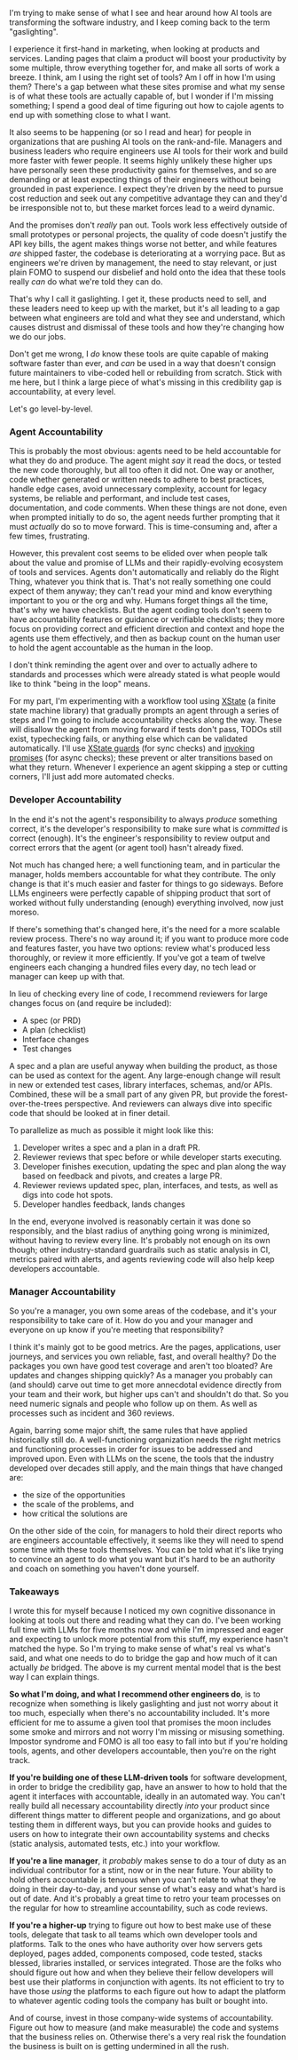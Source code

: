 I'm trying to make sense of what I see and hear around how AI tools are transforming the software industry, and I keep coming back to the term "gaslighting".

I experience it first-hand in marketing, when looking at products and services. Landing pages that claim a product will boost your productivity by some multiple, throw everything together for, and make all sorts of work a breeze. I think, am I using the right set of tools? Am I off in how I'm using them? There's a gap between what these sites promise and what my sense is of what these tools are actually capable of, but I wonder if I'm missing something; I spend a good deal of time figuring out how to cajole agents to end up with something close to what I want.

It also seems to be happening (or so I read and hear) for people in organizations that are pushing AI tools on the rank-and-file. Managers and business leaders who require engineers use AI tools for their work and build more faster with fewer people. It seems highly unlikely these higher ups have personally seen these productivity gains for themselves, and so are demanding or at least expecting things of their engineers without being grounded in past experience. I expect they're driven by the need to pursue cost reduction and seek out any competitive advantage they can and they'd be irresponsible not to, but these market forces lead to a weird dynamic.

And the promises don't *really* pan out. Tools work less effectively outside of small prototypes or personal projects, the quality of code doesn't justify the API key bills, the agent makes things worse not better, and while features *are* shipped faster, the codebase is deteriorating at a worrying pace. But as engineers we're driven by management, the need to stay relevant, or just plain FOMO to suspend our disbelief and hold onto the idea that these tools really *can* do what we're told they can do.

That's why I call it gaslighting. I get it, these products need to sell, and these leaders need to keep up with the market, but it's all leading to a gap between what engineers are told and what they see and understand, which causes distrust and dismissal of these tools and how they're changing how we do our jobs.

Don't get me wrong, I *do* know these tools are quite capable of making software faster than ever, and *can* be used in a way that doesn't consign future maintainers to vibe-coded hell or rebuilding from scratch. Stick with me here, but I think a large piece of what's missing in this credibility gap is accountability, at every level.

Let's go level-by-level.

### Agent Accountability

This is probably the most obvious: agents need to be held accountable for what they do and produce. The agent might *say* it read the docs, or tested the new code thoroughly, but all too often it did not. One way or another, code whether generated or written needs to adhere to best practices, handle edge cases, avoid unnecessary complexity, account for legacy systems, be reliable and performant, and include test cases, documentation, and code comments. When these things are not done, even when prompted initially to do so, the agent needs further prompting that it must *actually* do so to move forward. This is time-consuming and, after a few times, frustrating.

However, this prevalent cost seems to be elided over when people talk about the value and promise of LLMs and their rapidly-evolving ecosystem of tools and services. Agents don't automatically and reliably do the Right Thing, whatever you think that is. That's not really something one could expect of them anyway; they can't read your mind and know everything important to you or the org and why. Humans forget things all the time, that's why we have checklists. But the agent coding tools don't seem to have accountability features or guidance or verifiable checklists; they more focus on providing correct and efficient direction and context and hope the agents use them effectively, and then as backup count on the human user to hold the agent accountable as the human in the loop.

I don't think reminding the agent over and over to actually adhere to standards and processes which were already stated is what people would like to think "being in the loop" means.

For my part, I'm experimenting with a workflow tool using [XState](https://stately.ai/docs) (a finite state machine library) that gradually prompts an agent through a series of steps and I'm going to include accountability checks along the way. These will disallow the agent from moving forward if tests don't pass, TODOs still exist, typechecking fails, or anything else which can be validated automatically. I'll use [XState guards](https://stately.ai/docs/guards) (for sync checks) and [invoking promises](https://stately.ai/docs/invoke#invoking-promises) (for async checks); these prevent or alter transitions based on what they return. Whenever I experience an agent skipping a step or cutting corners, I'll just add more automated checks.

### Developer Accountability

In the end it's not the agent's responsibility to always *produce* something correct, it's the developer's responsibility to make sure what is *committed* is correct (enough). It's the engineer's responsibility to review output and correct errors that the agent (or agent tool) hasn't already fixed.

Not much has changed here; a well functioning team, and in particular the manager, holds members accountable for what they contribute. The only change is that it's much easier and faster for things to go sideways. Before LLMs engineers were perfectly capable of shipping product that sort of worked without fully understanding (enough) everything involved, now just moreso.

If there's something that's changed here, it's the need for a more scalable review process. There's no way around it; if you want to produce more code and features faster, you have two options: review what's produced less thoroughly, or review it more efficiently. If you've got a team of twelve engineers each changing a hundred files every day, no tech lead or manager can keep up with that.

In lieu of checking every line of code, I recommend reviewers for large changes focus on (and require be included):

* A spec (or PRD)
* A plan (checklist)
* Interface changes
* Test changes

A spec and a plan are useful anyway when building the product, as those can be used as context for the agent. Any large-enough change will result in new or extended test cases, library interfaces, schemas, and/or APIs. Combined, these will be a small part of any given PR, but provide the forest-over-the-trees perspective. And reviewers can always dive into specific code that should be looked at in finer detail.

To parallelize as much as possible it might look like this:

1. Developer writes a spec and a plan in a draft PR.
2. Reviewer reviews that spec before or while developer starts executing.
3. Developer finishes execution, updating the spec and plan along the way based on feedback and pivots, and creates a large PR.
4. Reviewer reviews updated spec, plan, interfaces, and tests, as well as digs into code hot spots.
5. Developer handles feedback, lands changes

In the end, everyone involved is reasonably certain it was done so responsibly, and the blast radius of anything going wrong is minimized, without having to review every line. It's probably not enough on its own though; other industry-standard guardrails such as static analysis in CI, metrics paired with alerts, and agents reviewing code will also help keep developers accountable.

### Manager Accountability

So you're a manager, you own some areas of the codebase, and it's your responsibility to take care of it. How do you and your manager and everyone on up know if you're meeting that responsibility?

I think it's mainly got to be good metrics. Are the pages, applications, user journeys, and services you own reliable, fast, and overall healthy? Do the packages you own have good test coverage and aren't too bloated? Are updates and changes shipping quickly? As a manager you probably can (and should) carve out time to get more annecdotal evidence directly from your team and their work, but higher ups can't and shouldn't do that. So you need numeric signals and people who follow up on them. As well as processes such as incident and 360 reviews.

Again, barring some major shift, the same rules that have applied historically still do. A well-functioning organization needs the right metrics and functioning processes in order for issues to be addressed and improved upon. Even with LLMs on the scene, the tools that the industry developed over decades still apply, and the main things that have changed are:

* the size of the opportunities
* the scale of the problems, and
* how critical the solutions are

On the other side of the coin, for managers to hold their direct reports who are engineers accountable effectively, it seems like they will need to spend some time with these tools themselves. You can be told what it's like trying to convince an agent to do what you want but it's hard to be an authority and coach on something you haven't done yourself.

### Takeaways

I wrote this for myself because I noticed my own cognitive dissonance in looking at tools out there and reading what they can do. I've been working full time with LLMs for five months now and while I'm impressed and eager and expecting to unlock more potential from this stuff, my experience hasn't matched the hype. So I'm trying to make sense of what's real vs what's said, and what one needs to do to bridge the gap and how much of it can actually *be* bridged. The above is my current mental model that is the best way I can explain things.

**So what I'm doing, and what I recommend other engineers do**, is to recognize when something is likely gaslighting and just not worry about it too much, especially when there's no accountability included. It's more efficient for me to assume a given tool that promises the moon includes some smoke and mirrors and not worry I'm missing or misusing something. Impostor syndrome and FOMO is all too easy to fall into but if you're holding tools, agents, and other developers accountable, then you're on the right track.

**If you're building one of these LLM-driven tools** for software development, in order to bridge the credibility gap, have an answer to how to hold that the agent it interfaces with accountable, ideally in an automated way. You can't really build all necessary accountability directly *into* your product since different things matter to different people and organizations, and go about testing them in different ways, but you can provide hooks and guides to users on how to integrate their own accountability systems and checks (static analysis, automated tests, etc.) into your workflow.

**If you're a line manager**, it *probably* makes sense to do a tour of duty as an individual contributor for a stint, now or in the near future. Your ability to hold others accountable is tenuous when you can't relate to what they're doing in their day-to-day, and your sense of what's easy and what's hard is out of date. And it's probably a great time to retro your team processes on the regular for how to streamline accountability, such as code reviews.

**If you're a higher-up** trying to figure out how to best make use of these tools, delegate that task to all teams which own developer tools and platforms. Talk to the ones who have authority over how servers gets deployed, pages added, components composed, code tested, stacks blessed, libraries installed, or services integrated. Those are the folks who should figure out how and when they believe their fellow developers will best use their platforms in conjunction with agents. Its not efficient to try to have those *using* the platforms to each figure out how to adapt the platform to whatever agentic coding tools the company has built or bought into.

And of course, invest in those company-wide systems of accountability. Figure out how to measure (and make measurable) the code and systems that the business relies on. Otherwise there's a very real risk the foundation the business is built on is getting undermined in all the rush.